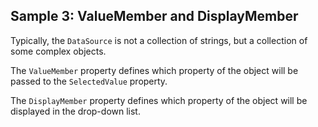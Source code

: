 ## Sample 3: ValueMember and DisplayMember

Typically, the `DataSource` is not a collection of strings, but a collection of some complex objects. 

The `ValueMember` property defines which property of the object will be passed to the `SelectedValue` property.

The `DisplayMember` property defines which property of the object will be displayed in the drop-down list.